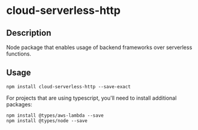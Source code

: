 # cloud-serverless-http

## Description
Node package that enables usage of backend frameworks over serverless functions.

## Usage

```shell
npm install cloud-serverless-http --save-exact
```

For projects that are using typescript, you'll need to install additional packages:
```shell
npm install @types/aws-lambda --save
npm install @types/node --save
```
